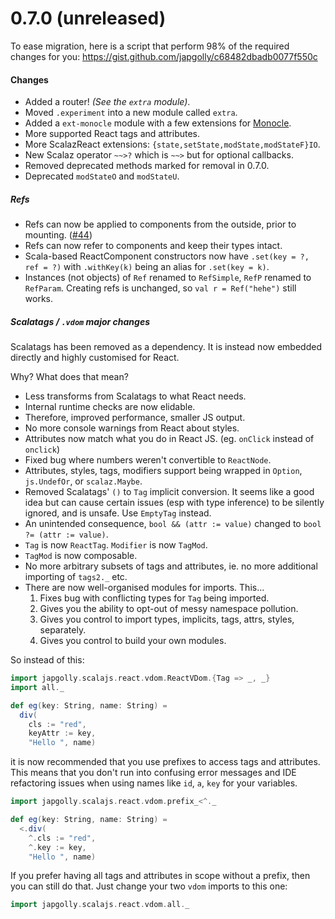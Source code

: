 # 0.7.0 (unreleased)

To ease migration, here is a script that perform 98% of the required changes for you:
https://gist.github.com/japgolly/c68482dbadb0077f550c


#### Changes
* Added a router! _(See the `extra` module)_.
* Moved `.experiment` into a new module called `extra`.
* Added a `ext-monocle` module with a few extensions for [Monocle](https://github.com/julien-truffaut/Monocle).
* More supported React tags and attributes.
* More ScalazReact extensions: `{state,setState,modState,modStateF}IO`.
* New Scalaz operator `~~>?` which is `~~>` but for optional callbacks.
* Removed deprecated methods marked for removal in 0.7.0.
* Deprecated `modStateO` and `modStateU`.

##### Refs
* Refs can now be applied to components from the outside, prior to mounting. ([#44](https://github.com/japgolly/scalajs-react/issues/44))
* Refs can now refer to components and keep their types intact.
* Scala-based ReactComponent constructors now have `.set(key = ?, ref = ?)` with `.withKey(k)` being an alias for `.set(key = k)`.
* Instances (not objects) of `Ref` renamed to `RefSimple`, `RefP` renamed to `RefParam`. Creating refs is unchanged, so `val r = Ref("hehe")` still works.

##### Scalatags / `.vdom` major changes
Scalatags has been removed as a dependency.
It is instead now embedded directly and highly customised for React.

Why? What does that mean?

* Less transforms from Scalatags to what React needs.
* Internal runtime checks are now elidable.
* Therefore, improved performance, smaller JS output.
* No more console warnings from React about styles.
* Attributes now match what you do in React JS. (eg. `onClick` instead of `onclick`)
* Fixed bug where numbers weren't convertible to `ReactNode`.
* Attributes, styles, tags, modifiers support being wrapped in `Option`, `js.UndefOr`, or `scalaz.Maybe`.
* Removed Scalatags' `()` to `Tag` implicit conversion. It seems like a good idea but can cause certain issues
  (esp with type inference) to be silently ignored, and is unsafe. Use `EmptyTag` instead.
* An unintended consequence, `bool && (attr := value)` changed to `bool ?= (attr := value)`.
* `Tag` is now `ReactTag`. `Modifier` is now `TagMod`.
* `TagMod` is now composable.
* No more arbitrary subsets of tags and attributes, ie. no more additional importing of `tags2._` etc.
* There are now well-organised modules for imports. This...
  1. Fixes bug with conflicting types for `Tag` being imported.
  2. Gives you the ability to opt-out of messy namespace pollution.
  3. Gives you control to import types, implicits, tags, attrs, styles, separately.
  4. Gives you control to build your own modules.

So instead of this:
```scala
import japgolly.scalajs.react.vdom.ReactVDom.{Tag => _, _}
import all._

def eg(key: String, name: String) =
  div(
    cls := "red",
    keyAttr := key,
    "Hello ", name)
```

it is now recommended that you use prefixes to access tags and attributes.
This means that you don't run into confusing error messages and IDE refactoring issues when using names like
`id`, `a`, `key` for your variables.
```scala
import japgolly.scalajs.react.vdom.prefix_<^._

def eg(key: String, name: String) =
  <.div(
    ^.cls := "red",
    ^.key := key,
    "Hello ", name)
```

If you prefer having all tags and attributes in scope without a prefix, then you can still do that.
Just change your two `vdom` imports to this one:
```scala
import japgolly.scalajs.react.vdom.all._
```
